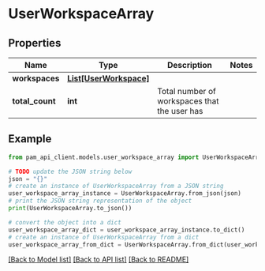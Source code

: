 # UserWorkspaceArray


## Properties

Name | Type | Description | Notes
------------ | ------------- | ------------- | -------------
**workspaces** | [**List[UserWorkspace]**](UserWorkspace.md) |  | 
**total_count** | **int** | Total number of workspaces that the user has | 

## Example

```python
from pam_api_client.models.user_workspace_array import UserWorkspaceArray

# TODO update the JSON string below
json = "{}"
# create an instance of UserWorkspaceArray from a JSON string
user_workspace_array_instance = UserWorkspaceArray.from_json(json)
# print the JSON string representation of the object
print(UserWorkspaceArray.to_json())

# convert the object into a dict
user_workspace_array_dict = user_workspace_array_instance.to_dict()
# create an instance of UserWorkspaceArray from a dict
user_workspace_array_from_dict = UserWorkspaceArray.from_dict(user_workspace_array_dict)
```
[[Back to Model list]](../README.md#documentation-for-models) [[Back to API list]](../README.md#documentation-for-api-endpoints) [[Back to README]](../README.md)


